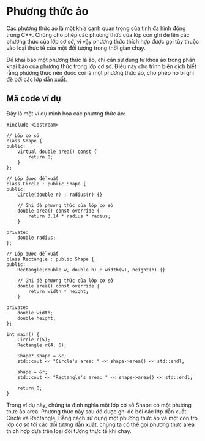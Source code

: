 # Phương thức ảo
Các phương thức ảo là một khía cạnh quan trọng của tính đa hình động trong C++. Chúng cho phép các phương thức của lớp con ghi đè lên các phương thức của lớp cơ sở, vì vậy phương thức thích hợp được gọi tùy thuộc vào loại thực tế của một đối tượng trong thời gian chạy.

Để khai báo một phương thức là ảo, chỉ cần sử dụng từ khóa ảo trong phần khai báo của phương thức trong lớp cơ sở. Điều này cho trình biên dịch biết rằng phương thức nên được coi là một phương thức ảo, cho phép nó bị ghi đè bởi các lớp dẫn xuất.
## Mã code ví dụ
Đây là một ví dụ minh họa các phương thức ảo:
~~~
#include <iostream>

// Lớp cơ sở
class Shape {
public:
    virtual double area() const {
        return 0;
    }
};

// Lớp được đề xuất
class Circle : public Shape {
public:
    Circle(double r) : radius(r) {}

    // Ghi đè phương thức của lớp cơ sở
    double area() const override {
        return 3.14 * radius * radius;
    }

private:
    double radius;
};

// Lớp được đề xuất
class Rectangle : public Shape {
public:
    Rectangle(double w, double h) : width(w), height(h) {}

    // Ghi đè phương thức của lớp cơ sở
    double area() const override {
        return width * height;
    }

private:
    double width;
    double height;
};

int main() {
    Circle c(5);
    Rectangle r(4, 6);

    Shape* shape = &c;
    std::cout << "Circle's area: " << shape->area() << std::endl;

    shape = &r;
    std::cout << "Rectangle's area: " << shape->area() << std::endl;

    return 0;
}
~~~
Trong ví dụ này, chúng ta định nghĩa một lớp cơ sở Shape có một phương thức ảo area. Phương thức này sau đó được ghi đè bởi các lớp dẫn xuất Circle và Rectangle. Bằng cách sử dụng một phương thức ảo và một con trỏ lớp cơ sở tới các đối tượng dẫn xuất, chúng ta có thể gọi phương thức area thích hợp dựa trên loại đối tượng thực tế khi chạy.